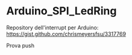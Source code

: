 # Arduino_SPI_LedRing


Repository dell'interrupt per Arduino: https://gist.github.com/chrismeyersfsu/3317769

Prova push
